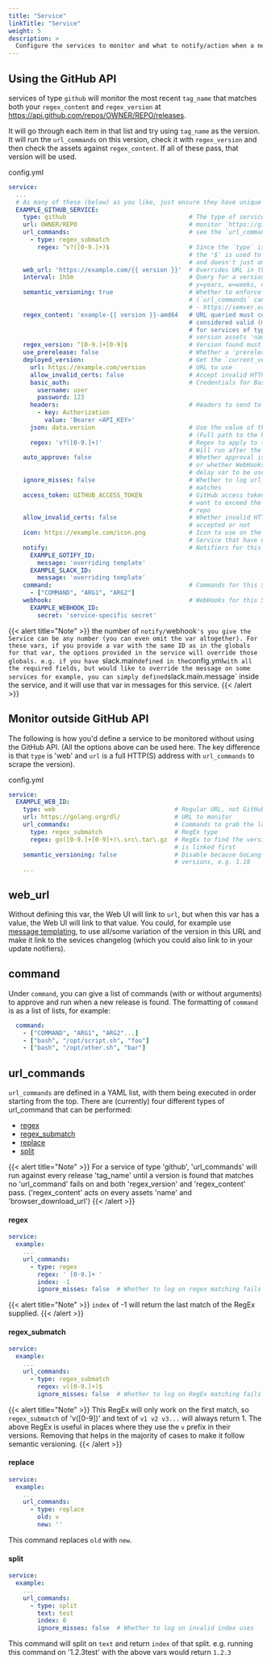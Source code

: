 ```yaml
---
title: "Service"
linkTitle: "Service"
weight: 5
description: >
  Configure the services to monitor and what to notify/action when a new release is found.
---
```


## Using the GitHub API
services of type `github` will monitor the most recent `tag_name` that matches both your `regex_content` and `regex_version` at
https://api.github.com/repos/OWNER/REPO/releases.

It will go through each item in that list and try using `tag_name` as the version. It will run the `url_commands` on this version, check it with `regex_version` and then check the assets against `regex_content`. If all of these pass, that version will be used.

config.yml
```yaml
service:
  ...
  # As many of these (below) as you like, just ensure they have unique ID's
  EXAMPLE_GITHUB_SERVICE:
    type: github                                  # The type of service to monitor, github/web
    url: OWNER/REPO                               # monitor `https://github.com/OWNER/REPO`
    url_commands:                                 # see the `url_commands` secion below for more info on this var
      - type: regex_submatch
        regex: ^v?([0-9.]+)$                      # Since the `type` is 'github', this searches the tag_names, so
                                                  # the '$' is used to ensure the tag name ends in this RegEx
                                                  # and doesn't just omit a '-beta' or similar details
    web_url: 'https://example.com/{{ version }}'  # Overrides URL in the Web UI and can be used in the notifiers
    interval: 1h5m                                # Query for a version change every 65 minutes
                                                  # y=years, w=weeks, d=days, h=hours, m=minutes, s=seconds
    semantic_versioning: true                     # Whether to enforce semantic versioning on versions queried
                                                  # (`url_commands` can potentially be used to format it semantically
                                                  # - https://semver.org)
    regex_content: 'example-{{ version }}-amd64   # URL queried must contain this RegEx for the new version to be
                                                  # considered valid (meaning alerts wil fire)
                                                  # for services of type 'github', this RegEx runs against the
                                                  # version assets 'name' and 'browser_download_url'
    regex_version: ^[0-9.]+[0-9]$                 # Version found must match this RegEx to be considered valid
    use_prerelease: false                         # Whether a 'prerelease' tag (on GitHub) can be used
    deployed_version:                             # Get the `current_version` from a deployed service
      url: https://example.com/version            # URL to use
      allow_invalid_certs: false                  # Accept invalid HTTPS certs/not
      basic_auth:                                 # Credentials for BasicAuth
        username: user
        password: 123
      headers:                                    # Headers to send to the URL (Usually an API Key)
        - key: Authorization
          value: 'Bearer <API_KEY>'
      json: data.version                          # Use the value of this JSON key as the `current_version`
                                                  # (Full path to the key, e.g. `data.version`, not `version`)
      regex: 'v?([0-9.]+)'                        # Regex to apply to the data retrieved
                                                  # Will run after the JSON value fetch, or alone (if no JSON)
    auto_approve: false                           # Whether approval is required for new versions in the Web UI,
                                                  # or whether WebHooks are automatically sent (required for their
                                                  # delay var to be used)
    ignore_misses: false                          # Whether to log url_command failures, e.g. RegEx returned no
                                                  # matches
    access_token: GITHUB_ACCESS_TOKEN             # GitHub access token. Used when type is github. Useful when you
                                                  # want to exceed the public rate-limit, or want to query a private
                                                  # repo
    allow_invalid_certs: false                    # Whether invalid HTTPS certificates on the query site are
                                                  # accepted or not
    icon: https://example.com/icon.png            # Icon to use on the Web UI as well as all Slacks for this
                                                  # Service that have neither an icon_emoji, nor a icon_url
    notify:                                       # Notifiers for this Service
      EXAMPLE_GOTIFY_ID:
        message: 'overriding template'
      EXAMPLE_SLACK_ID:
        message: 'overriding template'
    command:                                      # Commands for this Service
      - ["COMMAND", "ARG1", "ARG2"]
    webhook:                                      # WebHooks for this Service
      EXAMPLE_WEBHOOK_ID:
        secret: 'service-specific secret'
```
{{< alert title="Note" >}}
the number of `notify/`webhook`'s you give the Service can be any number (you can even omit the var altogether).
For these vars, if you provide a var with the same ID as in the globals for that var, the options provided in the service will override those globals. e.g. if you have `slack.main` defined in the `config.yml` with all the required fields, but would like to override the message on some services for example, you can simply defined `slack.main.message` inside the service, and it will use that var in messages for this service.
{{< /alert >}}

## Monitor outside GitHub API
The following is how you'd define a service to be monitored without using the GitHub API. (All the options above can be used here. The key difference is that `type` is 'web' and `url` is a full HTTP(S) address with `url_commands` to scrape the version).

config.yml
```yaml
service:
  EXAMPLE_WEB_ID:
    type: web                                 # Regular URL, not GitHub API
    url: https://golang.org/dl/               # URL to monitor
    url_commands:                             # Commands to grab the latest version number
      type: regex_submatch                    # RegEx type
      regex: go([0-9.]+[0-9]+)\.src\.tar\.gz  # RegEx to find the version. The most recent version download
                                              # is linked first
    semantic_versioning: false                # Disable because GoLang omits the PATCH number for some
                                              # versions, e.g. 1.18
    ...
```

## web_url
Without defining this var, the Web UI will link to `url`, but when this var has a value, the Web UI will link to that value.
You could, for example use [message templating](/docs/help/templating), to use all/some variation of the version in this URL and make it link to the sevices changelog (which you could also link to in your update notifiers).

## command
Under `command`, you can give a list of commands (with or without arguments) to approve and run when a new release is found.
The formatting of `command` is as a list of lists, for example:
```yaml
  command:
    - ["COMMAND", "ARG1", "ARG2"...]
    - ["bash", "/opt/script.sh", "foo"]
    - ["bash", "/opt/other.sh", "bar"]
```


## url_commands
`url_commands` are defined in a YAML list, with them being executed in order starting from the top.
There are (currently) four different types of url_command that can be performed:
- [regex](#regex)
- [regex_submatch](#regex_submatch)
- [replace](#replace)
- [split](#split)

{{< alert title="Note" >}}
For a service of type 'github', 'url_commands' will run against every release 'tag_name' until a version is found that matches no 'url_command' fails on and both 'regex_version' and 'regex_content' pass. ('regex_content' acts on every assets 'name' and 'browser_download_url')
{{< /alert >}}

#### regex
```yaml
service:
  example:
    ...
    url_commands:
      - type: regex
        regex: ' [0-9.]+ '
        index: -1
        ignore_misses: false  # Whether to log on regex matching fails
```
{{< alert title="Note" >}}
`index` of -1 will return the last match of the RegEx supplied.
{{< /alert >}}

#### regex_submatch
```yaml
service:
  example:
    ...
    url_commands:
      - type: regex_submatch
        regex: v([0-9.]+)$
        ignore_misses: false  # Whether to log on RegEx matching fails
```
{{< alert title="Note" >}}
This RegEx will only work on the first match, so `regex_submatch` of 'v([0-9])' and text of `v1 v2 v3...`
will always return 1. The above RegEx is useful in places where they use the `v` prefix
in their versions. Removing that helps in the majority of cases to make it follow semantic
versioning.
{{< /alert >}}

#### replace
```yaml
service:
  example:
    ...
    url_commands:
      - type: replace
        old: v
        new: ''
```
This command replaces `old` with `new`.

#### split
```yaml
service:
  example:
    ...
    url_commands:
      - type: split
        text: test
        index: 0
        ignore_misses: false  # Whether to log on invalid index uses

```
This command will split on `text` and return `index` of that split. e.g. running this command
on '1.2.3test' with the above vars would return `1.2.3`
